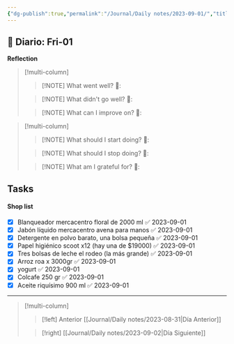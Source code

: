 ```yaml
---
{"dg-publish":true,"permalink":"/Journal/Daily notes/2023-09-01/","title":"2023-09-01","tags":["NoteType/Daily"],"created":"2023-09-01T12:58:40.074-05:00","updated":"2023-09-09T18:22:44.026-05:00"}
---
```



## 📅 Diario: Fri-01


**Reflection**

> [!multi-column]
> 
> > [!NOTE] What went well?
> > 💭: 
> 
> > [!NOTE] What didn't go well?
> > 💭:
> 
> > [!NOTE] What can I improve on?
> > 💭:
> 

> [!multi-column]
> 
> > [!NOTE] What should I start doing?
> > 💭:
> 
> > [!NOTE] What should I stop doing?
> > 💭:
> 
> > [!NOTE] What am I grateful for?
> > 💭:
> 

## Tasks

#### Shop list 
- [x] Blanqueador mercacentro floral de 2000 ml ✅ 2023-09-01
- [x] Jabón líquido mercacentro avena para manos ✅ 2023-09-01
- [x] Detergente en polvo barato, una bolsa pequeña ✅ 2023-09-01
- [x] Papel higiénico scoot x12 (hay una de $19000) ✅ 2023-09-01
- [x] Tres bolsas de leche el rodeo (la más grande) ✅ 2023-09-01
- [x] Arroz roa x 3000gr ✅ 2023-09-01
- [x] yogurt ✅ 2023-09-01
- [x] Colcafe 250 gr ✅ 2023-09-01
- [x] Aceite riquísimo 900 ml ✅ 2023-09-01

- - - 
> [!multi-column]
> 
> > [!left]  Anterior
> > [[Journal/Daily notes/2023-08-31\|Día Anterior]]
> 
> > [!right]
> > [[Journal/Daily notes/2023-09-02\|Día Siguiente]]
> 